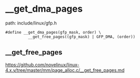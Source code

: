 __get_dma_pages
========================================

path: include/linux/gfp.h
```
#define __get_dma_pages(gfp_mask, order) \
          __get_free_pages((gfp_mask) | GFP_DMA, (order))
```

__get_free_pages
----------------------------------------

https://github.com/novelinux/linux-4.x.y/tree/master/mm/page_alloc.c/__get_free_pages.md
